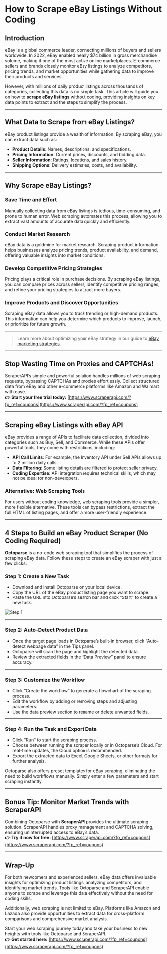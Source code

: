 # How to Scrape eBay Listings Without Coding

## Introduction

eBay is a global commerce leader, connecting millions of buyers and sellers worldwide. In 2022, eBay enabled nearly $74 billion in gross merchandise volume, making it one of the most active online marketplaces. E-commerce sellers and brands closely monitor eBay listings to analyze competitors, pricing trends, and market opportunities while gathering data to improve their products and services.

However, with millions of daily product listings across thousands of categories, collecting this data is no simple task. This article will guide you on how to **scrape eBay listings** without coding, providing insights on key data points to extract and the steps to simplify the process.

---

## What Data to Scrape from eBay Listings?

eBay product listings provide a wealth of information. By scraping eBay, you can extract data such as:

- **Product Details**: Names, descriptions, and specifications.
- **Pricing Information**: Current prices, discounts, and bidding data.
- **Seller Information**: Ratings, locations, and sales history.
- **Shipping Options**: Delivery estimates, costs, and availability.

---

## Why Scrape eBay Listings?

### Save Time and Effort

Manually collecting data from eBay listings is tedious, time-consuming, and prone to human error. Web scraping automates this process, allowing you to extract vast amounts of accurate data quickly and efficiently.

### Conduct Market Research

eBay data is a goldmine for market research. Scraping product information helps businesses analyze pricing trends, product availability, and demand, offering valuable insights into market conditions.

### Develop Competitive Pricing Strategies

Pricing plays a critical role in purchase decisions. By scraping eBay listings, you can compare prices across sellers, identify competitive pricing ranges, and refine your pricing strategies to attract more buyers.

### Improve Products and Discover Opportunities

Scraping eBay data allows you to track trending or high-demand products. This information can help you determine which products to improve, launch, or prioritize for future growth.

---

> Learn more about optimizing your eBay strategy in our guide to [eBay marketing strategies](https://www.octoparse.com/blog/ebay-marketing-strategies-to-boost-sales).

---

## Stop Wasting Time on Proxies and CAPTCHAs!

ScraperAPI’s simple and powerful solution handles millions of web scraping requests, bypassing CAPTCHAs and proxies effortlessly. Collect structured data from eBay and other e-commerce platforms like Amazon and Walmart with ease.  
**👉 Start your free trial today:** [https://www.scraperapi.com/?fp_ref=coupons](https://www.scraperapi.com/?fp_ref=coupons)

---

## Scraping eBay Listings with eBay API

eBay provides a range of APIs to facilitate data collection, divided into categories such as Buy, Sell, and Commerce. While these APIs offer powerful tools, they come with restrictions, including:

- **API Call Limits**: For example, the Inventory API under Sell APIs allows up to 2 million daily calls.  
- **Data Filtering**: Some listing details are filtered to protect seller privacy.  
- **Coding Expertise**: API integration requires technical skills, which may not be ideal for non-developers.

### Alternative: Web Scraping Tools

For users without coding knowledge, web scraping tools provide a simpler, more flexible alternative. These tools can bypass restrictions, extract the full HTML of listing pages, and offer a more user-friendly experience.

---

## 4 Steps to Build an eBay Product Scraper (No Coding Required)

**Octoparse** is a no-code web scraping tool that simplifies the process of scraping eBay data. Follow these steps to create an eBay scraper with just a few clicks:

### Step 1: Create a New Task

- Download and install Octoparse on your local device.
- Copy the URL of the eBay product listing page you want to scrape.
- Paste the URL into Octoparse’s search bar and click “Start” to create a new task.

![Step 1](https://static.octoparse.com/en/20231020112712651.png)

---

### Step 2: Auto-Detect Product Data

- Once the target page loads in Octoparse’s built-in browser, click “Auto-detect webpage data” in the Tips panel.  
- Octoparse will scan the page and highlight the detected data.  
- Review the extracted fields in the “Data Preview” panel to ensure accuracy.

---

### Step 3: Customize the Workflow

- Click “Create the workflow” to generate a flowchart of the scraping process.  
- Edit the workflow by adding or removing steps and adjusting parameters.  
- Use the data preview section to rename or delete unwanted fields.

---

### Step 4: Run the Task and Export Data

- Click “Run” to start the scraping process.  
- Choose between running the scraper locally or in Octoparse’s Cloud. For real-time updates, the Cloud option is recommended.  
- Export the extracted data to Excel, Google Sheets, or other formats for further analysis.

Octoparse also offers preset templates for eBay scraping, eliminating the need to build workflows manually. Simply enter a few parameters and start scraping instantly.

---

## Bonus Tip: Monitor Market Trends with ScraperAPI

Combining Octoparse with **ScraperAPI** provides the ultimate scraping solution. ScraperAPI handles proxy management and CAPTCHA solving, ensuring uninterrupted access to eBay’s data.  
**👉 Try it now for free:** [https://www.scraperapi.com/?fp_ref=coupons](https://www.scraperapi.com/?fp_ref=coupons)

---

## Wrap-Up

For both newcomers and experienced sellers, eBay data offers invaluable insights for optimizing product listings, analyzing competitors, and identifying market trends. Tools like Octoparse and ScraperAPI enable anyone to scrape and leverage this data effectively without the need for coding skills.

Additionally, web scraping is not limited to eBay. Platforms like Amazon and Lazada also provide opportunities to extract data for cross-platform comparisons and comprehensive market analysis.  

Start your web scraping journey today and take your business to new heights with tools like Octoparse and ScraperAPI.  
**👉 Get started here:** [https://www.scraperapi.com/?fp_ref=coupons](https://www.scraperapi.com/?fp_ref=coupons)
